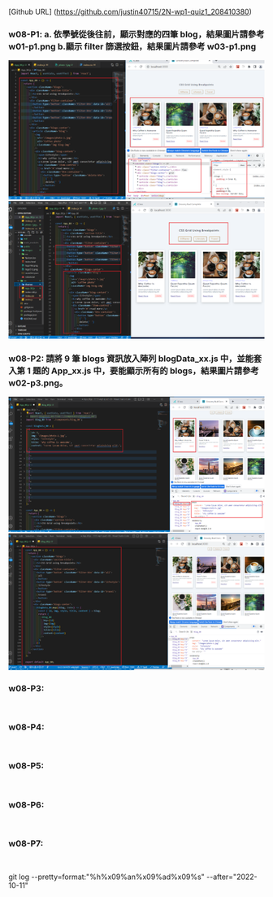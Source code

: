 [Github URL] (https://github.com/justin40715/2N-wp1-quiz1_208410380)

### w08-P1: a. 依學號從後往前，顯示對應的四筆 blog，結果圖片請參考 w01-p1.png b.顯示 filter 篩選按鈕，結果圖片請參考 w03-p1.png

![](1a.png)
![](1b.png)

### w08-P2: 請將 9 筆 blogs 資訊放入陣列 blogData_xx.js 中，並能套入第 1 題的 App_xx.js 中，要能顯示所有的 blogs，結果圖片請參考 w02-p3.png。

![](2.png)
![](2-1.png)

### w08-P3:

![]()

### w08-P4:

![]()

### w08-P5:

![]()

### w08-P6:

![]()

### w08-P7:

![]()

git log --pretty=format:"%h%x09%an%x09%ad%x09%s" --after="2022-10-11"
